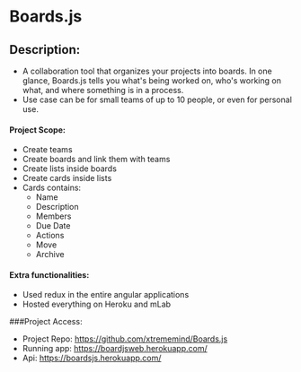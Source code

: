 # Boards.js
## Description:
* A collaboration tool that organizes your projects into boards. In one glance, Boards.js tells you what's being worked on, who's working on what, and where something is in a process.
* Use case can be for small teams of up to 10 people, or even for personal use.
#### Project Scope:
*	Create teams
*	Create boards and link them with teams
*	Create lists inside boards
*	Create cards inside lists
*	Cards contains:
	* Name
	* Description
	* Members
	* Due Date
	* Actions
	* Move
	* Archive
#### Extra functionalities:
* Used redux in the entire angular applications
* Hosted everything on Heroku and mLab

###Project Access:
* Project Repo: https://github.com/xtrememind/Boards.js
* Running app: https://boardjsweb.herokuapp.com/
* Api: https://boardsjs.herokuapp.com/